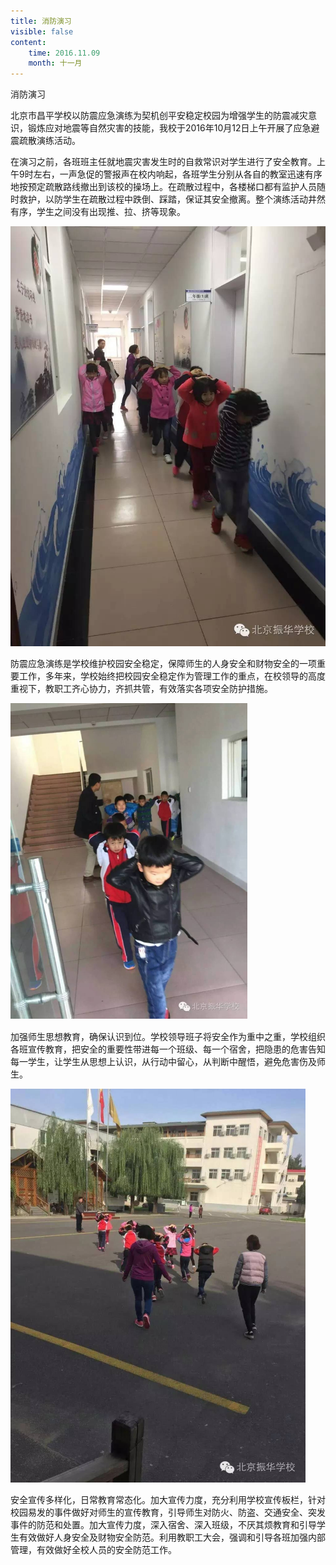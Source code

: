 ```yaml
---
title: 消防演习
visible: false
content:
    time: 2016.11.09
    month: 十一月
---
```


消防演习

北京市昌平学校以防震应急演练为契机创平安稳定校园为增强学生的防震减灾意识，锻炼应对地震等自然灾害的技能，我校于2016年10月12日上午开展了应急避震疏散演练活动。

在演习之前，各班班主任就地震灾害发生时的自救常识对学生进行了安全教育。上午9时左右，一声急促的警报声在校内响起，各班学生分别从各自的教室迅速有序地按预定疏散路线撤出到该校的操场上。在疏散过程中，各楼梯口都有监护人员随时救护，以防学生在疏散过程中跌倒、踩踏，保证其安全撤离。整个演练活动井然有序，学生之间没有出现推、拉、挤等现象。

![Image](shockproof1.png)

防震应急演练是学校维护校园安全稳定，保障师生的人身安全和财物安全的一项重要工作，多年来，学校始终把校园安全稳定作为管理工作的重点，在校领导的高度重视下，教职工齐心协力，齐抓共管，有效落实各项安全防护措施。

![Image](shockproof2.png)

加强师生思想教育，确保认识到位。学校领导班子将安全作为重中之重，学校组织各班宣传教育，把安全的重要性带进每一个班级、每一个宿舍，把隐患的危害告知每一学生，让学生从思想上认识，从行动中留心，从判断中醒悟，避免危害伤及师生。

![Image](shockproof3.png)

安全宣传多样化，日常教育常态化。加大宣传力度，充分利用学校宣传板栏，针对校园易发的事件做好对师生的宣传教育，引导师生对防火、防盗、交通安全、突发事件的防范和处置。加大宣传力度，深入宿舍、深入班级，不厌其烦教育和引导学生有效做好人身安全及财物安全防范。利用教职工大会，强调和引导各班加强内部管理，有效做好全校人员的安全防范工作。